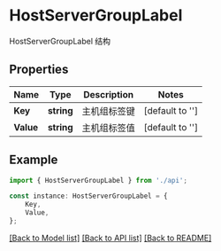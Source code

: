 # HostServerGroupLabel

HostServerGroupLabel 结构

## Properties

Name | Type | Description | Notes
------------ | ------------- | ------------- | -------------
**Key** | **string** | 主机组标签键 | [default to '']
**Value** | **string** | 主机组标签值 | [default to '']

## Example

```typescript
import { HostServerGroupLabel } from './api';

const instance: HostServerGroupLabel = {
    Key,
    Value,
};
```

[[Back to Model list]](../README.md#documentation-for-models) [[Back to API list]](../README.md#documentation-for-api-endpoints) [[Back to README]](../README.md)
